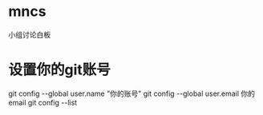# mncs
小组讨论白板

# 设置你的git账号
git config --global user.name "你的账号"
git config --global user.email 你的email
git config --list
